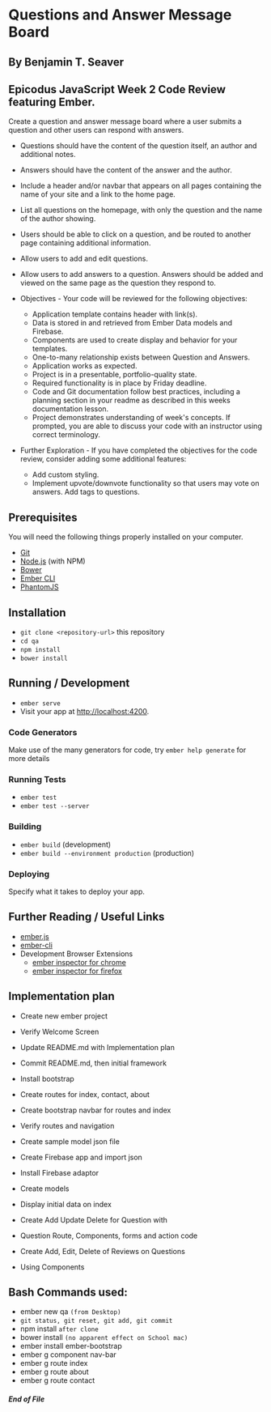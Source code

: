 # Questions and Answer Message Board

## By Benjamin T. Seaver

## Epicodus JavaScript Week 2 Code Review featuring Ember.

Create a question and answer message board where a user submits a question and other users can respond with answers.

* Questions should have the content of the question itself, an author and additional notes.
* Answers should have the content of the answer and the author.
* Include a header and/or navbar that appears on all pages containing the name of your site and a link to the home page.
* List all questions on the homepage, with only the question and the name of the author showing.
* Users should be able to click on a question, and be routed to another page containing additional information.
* Allow users to add and edit questions.
* Allow users to add answers to a question. Answers should be added and viewed on the same page as the question they respond to.

* Objectives - Your code will be reviewed for the following objectives:
  * Application template contains header with link(s).
  * Data is stored in and retrieved from Ember Data models and Firebase.
  * Components are used to create display and behavior for your templates.
  * One-to-many relationship exists between Question and Answers.
  * Application works as expected.
  * Project is in a presentable, portfolio-quality state.
  * Required functionality is in place by Friday deadline.
  * Code and Git documentation follow best practices, including a planning section in your readme as described in this weeks documentation lesson.
  * Project demonstrates understanding of week's concepts. If prompted, you are able to discuss your code with an instructor using correct terminology.

* Further Exploration - If you have completed the objectives for the code review, consider adding some additional features:
  * Add custom styling.
  * Implement upvote/downvote functionality so that users may vote on answers.
Add tags to questions.

## Prerequisites

You will need the following things properly installed on your computer.

* [Git](https://git-scm.com/)
* [Node.js](https://nodejs.org/) (with NPM)
* [Bower](https://bower.io/)
* [Ember CLI](https://ember-cli.com/)
* [PhantomJS](http://phantomjs.org/)

## Installation

* `git clone <repository-url>` this repository
* `cd qa`
* `npm install`
* `bower install`

## Running / Development

* `ember serve`
* Visit your app at [http://localhost:4200](http://localhost:4200).

### Code Generators

Make use of the many generators for code, try `ember help generate` for more details

### Running Tests

* `ember test`
* `ember test --server`

### Building

* `ember build` (development)
* `ember build --environment production` (production)

### Deploying

Specify what it takes to deploy your app.

## Further Reading / Useful Links

* [ember.js](http://emberjs.com/)
* [ember-cli](https://ember-cli.com/)
* Development Browser Extensions
  * [ember inspector for chrome](https://chrome.google.com/webstore/detail/ember-inspector/bmdblncegkenkacieihfhpjfppoconhi)
  * [ember inspector for firefox](https://addons.mozilla.org/en-US/firefox/addon/ember-inspector/)

## Implementation plan
* Create new ember project
* Verify Welcome Screen
* Update README.md with Implementation plan
* Commit README.md, then initial framework

* Install bootstrap
* Create routes for index, contact, about
* Create bootstrap navbar for routes and index
* Verify routes and navigation

* Create sample model json file
* Create Firebase app and import json
* Install Firebase adaptor
* Create models
* Display initial data on index

* Create Add Update Delete for Question with
* Question Route, Components, forms and action code

* Create Add, Edit, Delete of Reviews on Questions
* Using Components

## Bash Commands used:
* ember new qa `(from Desktop)`
* `git status, git reset, git add, git commit`
* npm install `after clone`
* bower install `(no apparent effect on School mac)`
* ember install ember-bootstrap
* ember g component nav-bar
* ember g route index
* ember g route about
* ember g route contact

##### End of File
